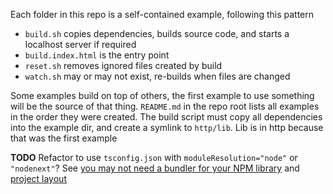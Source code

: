 Each folder in this repo is a self-contained example, following this pattern
- `build.sh` copies dependencies, builds source code, and starts a localhost server if required
- `build.index.html` is the entry point
- `reset.sh` removes ignored files created by build 
- `watch.sh` may or may not exist, re-builds when files are changed 

Some examples build on top of others, the first example to use something will be the source of that thing. `README.md` in the repo root lists all examples in the order they were created. The build script must copy all dependencies into the example dir, and create a symlink to `http/lib`. Lib is in http because that was the first example

**TODO** Refactor to use `tsconfig.json` with `moduleResolution="node"` or `"nodenext"`? See [you may not need a bundler for your NPM library](https://news.ycombinator.com/item?id=32650990) and [project layout](https://github.com/mozey/alpinejs#project-layout)
